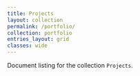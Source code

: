 ```yaml
---
title: Projects
layout: collection
permalink: /portfolio/
collection: portfolio
entries_layout: grid
classes: wide
---
```


Document listing for the collection `Projects`.
